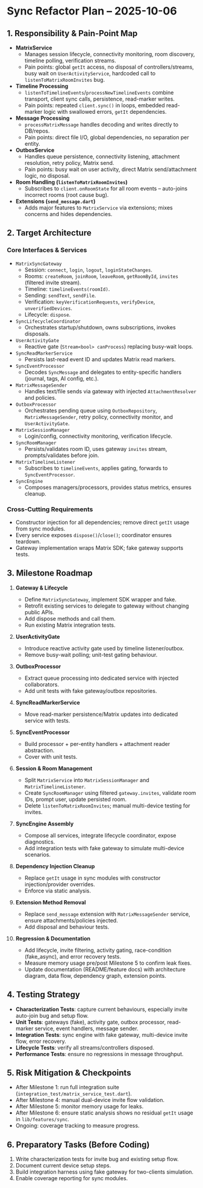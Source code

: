 # Sync Refactor Plan – 2025-10-06

## 1. Responsibility & Pain-Point Map

- **MatrixService**
  - Manages session lifecycle, connectivity monitoring, room discovery, timeline polling, verification streams.
  - Pain points: global `getIt` access, no disposal of controllers/streams, busy wait on `UserActivityService`, hardcoded call to `listenToMatrixRoomInvites` bug.
- **Timeline Processing**
  - `listenToTimelineEvents`/`processNewTimelineEvents` combine transport, client sync calls, persistence, read-marker writes.
  - Pain points: repeated `client.sync()` in loops, embedded read-marker logic with swallowed errors, `getIt` dependencies.
- **Message Processing**
  - `processMatrixMessage` handles decoding and writes directly to DB/repos.
  - Pain points: direct file I/O, global dependencies, no separation per entity.
- **OutboxService**
  - Handles queue persistence, connectivity listening, attachment resolution, retry policy, Matrix send.
  - Pain points: busy wait on user activity, direct Matrix send/attachment logic, no disposal.
- **Room Handling (`listenToMatrixRoomInvites`)**
  - Subscribes to `client.onRoomState` for all room events – auto-joins incorrect rooms (root cause bug).
- **Extensions (`send_message.dart`)**
  - Adds major features to `MatrixService` via extensions; mixes concerns and hides dependencies.

## 2. Target Architecture

### Core Interfaces & Services
- `MatrixSyncGateway`
  - Session: `connect`, `login`, `logout`, `loginStateChanges`.
  - Rooms: `createRoom`, `joinRoom`, `leaveRoom`, `getRoomById`, `invites` (filtered invite stream).
  - Timeline: `timelineEvents(roomId)`.
  - Sending: `sendText`, `sendFile`.
  - Verification: `keyVerificationRequests`, `verifyDevice`, `unverifiedDevices`.
  - Lifecycle: `dispose`.
- `SyncLifecycleCoordinator`
  - Orchestrates startup/shutdown, owns subscriptions, invokes disposals.
- `UserActivityGate`
  - Reactive gate (`Stream<bool> canProcess`) replacing busy-wait loops.
- `SyncReadMarkerService`
  - Persists last-read event ID and updates Matrix read markers.
- `SyncEventProcessor`
  - Decodes `SyncMessage` and delegates to entity-specific handlers (journal, tags, AI config, etc.).
- `MatrixMessageSender`
  - Handles text/file sends via gateway with injected `AttachmentResolver` and policies.
- `OutboxProcessor`
  - Orchestrates pending queue using `OutboxRepository`, `MatrixMessageSender`, retry policy, connectivity monitor, and `UserActivityGate`.
- `MatrixSessionManager`
  - Login/config, connectivity monitoring, verification lifecycle.
- `SyncRoomManager`
  - Persists/validates room ID, uses gateway `invites` stream, prompts/validates before join.
- `MatrixTimelineListener`
  - Subscribes to `timelineEvents`, applies gating, forwards to `SyncEventProcessor`.
- `SyncEngine`
  - Composes managers/processors, provides status metrics, ensures cleanup.

### Cross-Cutting Requirements
- Constructor injection for all dependencies; remove direct `getIt` usage from sync modules.
- Every service exposes `dispose()`/`close()`; coordinator ensures teardown.
- Gateway implementation wraps Matrix SDK; fake gateway supports tests.

## 3. Milestone Roadmap

1. **Gateway & Lifecycle**
   - Define `MatrixSyncGateway`, implement SDK wrapper and fake.
   - Retrofit existing services to delegate to gateway without changing public APIs.
   - Add dispose methods and call them.
   - Run existing Matrix integration tests.

2. **UserActivityGate**
   - Introduce reactive activity gate used by timeline listener/outbox.
   - Remove busy-wait polling; unit-test gating behaviour.

3. **OutboxProcessor**
   - Extract queue processing into dedicated service with injected collaborators.
   - Add unit tests with fake gateway/outbox repositories.

4. **SyncReadMarkerService**
   - Move read-marker persistence/Matrix updates into dedicated service with tests.

5. **SyncEventProcessor**
   - Build processor + per-entity handlers + attachment reader abstraction.
   - Cover with unit tests.

6. **Session & Room Management**
   - Split `MatrixService` into `MatrixSessionManager` and `MatrixTimelineListener`.
   - Create `SyncRoomManager` using filtered `gateway.invites`, validate room IDs, prompt user, update persisted room.
   - Delete `listenToMatrixRoomInvites`; manual multi-device testing for invites.

7. **SyncEngine Assembly**
   - Compose all services, integrate lifecycle coordinator, expose diagnostics.
   - Add integration tests with fake gateway to simulate multi-device scenarios.

8. **Dependency Injection Cleanup**
   - Replace `getIt` usage in sync modules with constructor injection/provider overrides.
   - Enforce via static analysis.

9. **Extension Method Removal**
   - Replace `send_message` extension with `MatrixMessageSender` service, ensure attachments/policies injected.
   - Add disposal and behaviour tests.

10. **Regression & Documentation**
    - Add lifecycle, invite filtering, activity gating, race-condition (fake_async), and error recovery tests.
    - Measure memory usage pre/post Milestone 5 to confirm leak fixes.
    - Update documentation (README/feature docs) with architecture diagram, data flow, dependency graph, extension points.

## 4. Testing Strategy

- **Characterization Tests**: capture current behaviours, especially invite auto-join bug and setup flow.
- **Unit Tests**: gateways (fake), activity gate, outbox processor, read-marker service, event handlers, message sender.
- **Integration Tests**: sync engine with fake gateway, multi-device invite flow, error recovery.
- **Lifecycle Tests**: verify all streams/controllers disposed.
- **Performance Tests**: ensure no regressions in message throughput.

## 5. Risk Mitigation & Checkpoints

- After Milestone 1: run full integration suite (`integration_test/matrix_service_test.dart`).
- After Milestone 4: manual dual-device invite flow validation.
- After Milestone 5: monitor memory usage for leaks.
- After Milestone 6: ensure static analysis shows no residual `getIt` usage in `lib/features/sync`.
- Ongoing: coverage tracking to measure progress.

## 6. Preparatory Tasks (Before Coding)

1. Write characterization tests for invite bug and existing setup flow.
2. Document current device setup steps.
3. Build integration harness using fake gateway for two-clients simulation.
4. Enable coverage reporting for sync modules.
